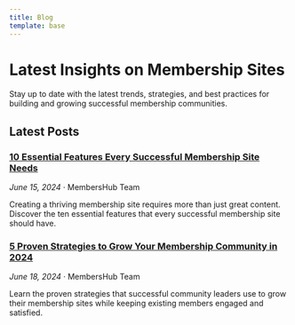 ```yaml
---
title: Blog
template: base
---
```


# Latest Insights on Membership Sites

Stay up to date with the latest trends, strategies, and best practices for building and growing successful membership communities.

## Latest Posts

### [10 Essential Features Every Successful Membership Site Needs](/posts/building-successful-membership-site)
*June 15, 2024* · MembersHub Team

Creating a thriving membership site requires more than just great content. Discover the ten essential features that every successful membership site should have.

### [5 Proven Strategies to Grow Your Membership Community in 2024](/posts/growing-membership-community)
*June 18, 2024* · MembersHub Team

Learn the proven strategies that successful community leaders use to grow their membership sites while keeping existing members engaged and satisfied. 